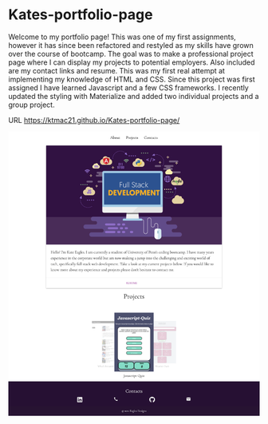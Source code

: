 # Kates-portfolio-page

Welcome to my portfolio page! This was one of my first assignments, however it has since been refactored and restyled as my skills have grown over the course of bootcamp. The goal was to make a professional project page where I can display my projects to potential employers. Also included are my contact links and resume.
This was my first real attempt at implementing my knowledge of HTML and CSS. Since this project was first assigned I have learned Javascript and a few CSS frameworks. I recently updated the styling with Materialize and added two individual projects and a group project. 

URL  https://ktmac21.github.io/Kates-portfolio-page/

![](assets/images/portfolio.png)
